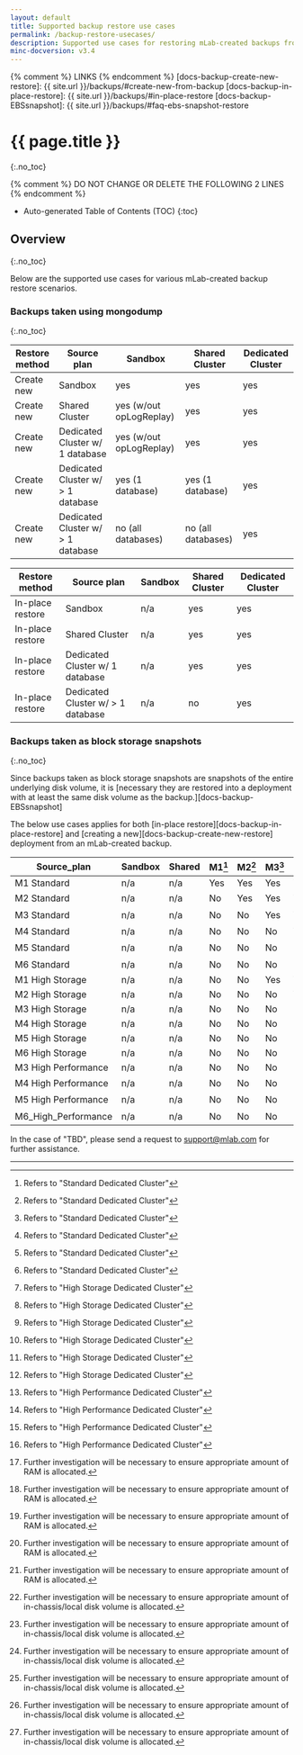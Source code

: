 ```yaml
---
layout: default
title: Supported backup restore use cases
permalink: /backup-restore-usecases/
description: Supported use cases for restoring mLab-created backups from/to various plan subscriptions 
minc-docversion: v3.4
---
```


{% comment %} LINKS {% endcomment %}
[docs-backup-create-new-restore]:		{{ site.url }}/backups/#create-new-from-backup
[docs-backup-in-place-restore]:      	{{ site.url }}/backups/#in-place-restore
[docs-backup-EBSsnapshot]:     			{{ site.url }}/backups/#faq-ebs-snapshot-restore

# {{ page.title }}
{:.no_toc} 

{% comment %} DO NOT CHANGE OR DELETE THE FOLLOWING 2 LINES {% endcomment %}
* Auto-generated Table of Contents (TOC)
{:toc}

## Overview 
{:.no_toc}

Below are the supported use cases for various mLab-created backup restore scenarios.

### Backups taken using mongodump ### 
{:.no_toc}

Restore method     | Source plan                         |   Sandbox              |  Shared Cluster        |  Dedicated Cluster
------------------ | ----------------------------------- | ---------------------- | -----------------------| ----------
Create new         | Sandbox                             |   yes                  |   yes                  |   yes  
Create new         | Shared Cluster                      | yes (w/out opLogReplay)|   yes                  |   yes 
Create new         | Dedicated Cluster w/ 1 database     | yes (w/out opLogReplay)|   yes                  |   yes
Create new         | Dedicated Cluster w/ > 1 database   |   yes  (1 database)    |   yes (1 database)     |   yes
Create new         | Dedicated Cluster w/ > 1 database   |   no  (all databases)  |   no (all databases)   |   yes



Restore method      | Source plan                         |   Sandbox              |  Shared Cluster        |  Dedicated Cluster
------------------- | ----------------------------------- | ---------------------- | -----------------------| ----------
In-place restore    | Sandbox                             |   n/a                  |   yes                  |   yes  
In-place restore    | Shared Cluster                      |   n/a                  |   yes                  |   yes 
In-place restore    | Dedicated Cluster w/ 1 database     |   n/a                  |   yes                  |   yes
In-place restore    | Dedicated Cluster w/ > 1 database   |   n/a                  |   no                   |   yes



### Backups taken as block storage snapshots ###
{:.no_toc}

Since backups taken as block storage snapshots are snapshots of the entire underlying disk volume, it is [necessary they are restored into a deployment with at least the same disk volume as the backup.][docs-backup-EBSsnapshot] 

The below use cases applies for both [in-place restore][docs-backup-in-place-restore] and [creating a new][docs-backup-create-new-restore] deployment from an mLab-created backup.

Source_plan         | Sandbox | Shared |  M1[^foot-mlab-Standard] |  M2[^foot-mlab-Standard] |  M3[^foot-mlab-Standard] |  M4[^foot-mlab-Standard] |  M5[^foot-mlab-Standard] |  M6[^foot-mlab-Standard] | M1_HS[^foot-mlab-HS]| M2_HS[^foot-mlab-HS]| M3_HS[^foot-mlab-HS]| M4_HS[^foot-mlab-HS]| M5_HS[^foot-mlab-HS]| M6_HS[^foot-mlab-HS]| M3_HP[^foot-mlab-HP]| M4_HP[^foot-mlab-HP]| M5_HP[^foot-mlab-HP]| M6_HP[^foot-mlab-HP]
--------------------|---------|--------|------|------|------|------|------|------|-------|-------|-------|-------|-------|-------|-------|-------|-------|------    
M1 Standard         |  n/a    |   n/a  |  Yes |  Yes |  Yes |  Yes |  Yes |  Yes |  Yes  |  Yes  |  Yes  |  Yes  |  Yes  |  Yes  |  Yes  |  Yes  |  Yes  |  Yes
M2 Standard         |  n/a    |   n/a  |  No  |  Yes |  Yes |  Yes |  Yes |  Yes |  TBD [^foot-mlab-RAM] |  Yes  |  Yes  |  Yes  |  Yes  |  Yes  |  Yes  |  Yes  |  Yes  |  Yes
M3 Standard         |  n/a    |   n/a  |  No  |  No  |  Yes |  Yes |  Yes |  Yes |  No   |  TBD [^foot-mlab-RAM] |  Yes  |  Yes  |  Yes  |  Yes  |  No   |  Yes  |  Yes  |  Yes
M4 Standard         |  n/a    |   n/a  |  No  |  No  |  No  |  Yes |  Yes |  Yes |  No   |  No   |  TBD [^foot-mlab-RAM] |  Yes  |  Yes  |  Yes  |  No   |  No   |  Yes  |  Yes
M5 Standard         |  n/a    |   n/a  |  No  |  No  |  No  |  No  |  Yes |  Yes |  No   |  No   |  No   |  TBD [^foot-mlab-RAM] |  Yes  |  Yes  |  No   |  No   |  No   |  Yes
M6 Standard         |  n/a    |   n/a  |  No  |  No  |  No  |  No  |  No  |  Yes |  No   |  No   |  No   |  No   |  TBD [^foot-mlab-RAM] |  Yes  |  No   |  No   |  No   |  No
M1 High Storage     |  n/a    |   n/a  |  No  |  No  |  Yes |  Yes |  Yes |  Yes |  Yes  |  Yes  |  Yes  |  Yes  |  Yes  |  Yes  |  Yes  |  Yes  |  Yes  |  Yes
M2 High Storage     |  n/a    |   n/a  |  No  |  No  |  No  |  Yes |  Yes |  Yes |  No   |  Yes  |  Yes  |  Yes  |  Yes  |  Yes  |  No   |  Yes  |  Yes  |  Yes
M3 High Storage     |  n/a    |   n/a  |  No  |  No  |  No  |  No  |  Yes |  Yes |  No   |  No   |  Yes  |  Yes  |  Yes  |  Yes  |  No   |  No   |  Yes  |  Yes
M4 High Storage     |  n/a    |   n/a  |  No  |  No  |  No  |  No  |  No  |  Yes |  No   |  No   |  No   |  Yes  |  Yes  |  Yes  |  No   |  No   |  No   |  Yes
M5 High Storage     |  n/a    |   n/a  |  No  |  No  |  No  |  No  |  No  |  No  |  No   |  No   |  No   |  No   |  Yes  |  Yes  |  No   |  No   |  No   |  No 
M6 High Storage     |  n/a    |   n/a  |  No  |  No  |  No  |  No  |  No  |  No  |  No   |  No   |  No   |  No   |  Yes  |  Yes  |  No   |  No   |  No   |  No
M3 High Performance |  n/a    |   n/a  |  No  |  No  |  No  |  No  |  No  |  No  |  No   |  No   |  No   |  No   |  Yes  |  Yes  |  Yes  |  Yes  |  Yes  |  Yes
M4 High Performance |  n/a    |   n/a  |  No  |  No  |  No  |  No  |  No  |  No  |  No   |  No   |  No   |  No   |  Yes  |  Yes  |  TBD[^foot-mlab-SSD]  |  Yes  |  Yes  |  Yes
M5 High Performance |  n/a    |   n/a  |  No  |  No  |  No  |  No  |  No  |  No  |  No   |  No   |  No   |  No   |  Yes  |  Yes  |  TBD[^foot-mlab-SSD]  |  TBD[^foot-mlab-SSD]  |  Yes  |  Yes
M6_High_Performance |  n/a    |   n/a  |  No  |  No  |  No  |  No  |  No  |  No  |  No   |  No   |  No   |  No   |  Yes  |  Yes  |  TBD[^foot-mlab-SSD]  |  TBD[^foot-mlab-SSD]  |  TBD[^foot-mlab-SSD]  |  Yes

In the case of "TBD", please send a request to <support@mlab.com> for further assistance.

--------

[^foot-mlab-Standard]: Refers to "Standard Dedicated Cluster"
[^foot-mlab-HS]: Refers to "High Storage Dedicated Cluster"
[^foot-mlab-HP]: Refers to "High Performance Dedicated Cluster"
[^foot-mlab-RAM]: Further investigation will be necessary to ensure appropriate amount of RAM is allocated.
[^foot-mlab-SSD]: Further investigation will be necessary to ensure appropriate amount of in-chassis/local disk volume is allocated.



